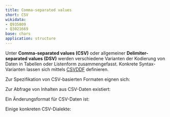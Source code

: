 ```yaml
---
title: Comma-separated values
short: CSV
wikidata: 
- Q935809
- Q3021669
base: chars
application: structure
---
```


Unter **Comma-separated values (CSV)** oder allgemeiner **Delimiter-separated
values (DSV)** werden verschiedene Varianten der Kodierung von Daten in
Tabellen oder Listenform zusammengefasst. Konkrete Syntax-Varianten lassen sich
mittels [CSVDDF](schema/csvddf) definieren.

Zur Spezifikation von CSV-basierten Formaten eignen sich:

<list-formats for="csv" application="schema"/>

Zur Abfrage von Inhalten aus CSV-Daten existiert:

<list-formats for="csv" application="query"/>

Ein Änderungsformat für CSV-Daten ist:

<list-formats for="csv" application="patch"/>

Einige konkreten CSV-Dialekte:

<list-formats profiles="csv"/>

